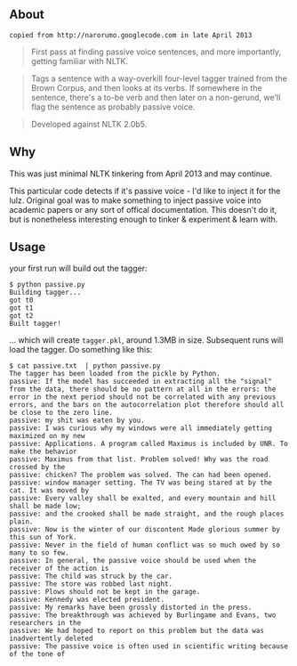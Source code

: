 ## About

`copied from http://narorumo.googlecode.com in late April 2013`

> First pass at finding passive voice sentences, and more
> importantly, getting familiar with NLTK.

> Tags a sentence with a way-overkill four-level tagger trained from the Brown
> Corpus, and then looks at its verbs. If somewhere in the sentence, there's a
> to-be verb and then later on a non-gerund, we'll flag the sentence as probably
> passive voice.

> Developed against NLTK 2.0b5.

## Why

This was just minimal NLTK tinkering from April 2013 and may continue. 

This particular code detects if it's passive voice - I'd like to inject it for the lulz. Original goal was to make something to inject passive voice into academic papers or any sort of offical documentation. This doesn't do it, but is nonetheless interesting enough to tinker & experiment & learn with.


## Usage

your first run will build out the tagger:
```
$ python passive.py
Building tagger...
got t0
got t1
got t2
Built tagger!
```

... which will create `tagger.pkl`, around 1.3MB in size. Subsequent runs will load the tagger. Do something like this: 

```
$ cat passive.txt  | python passive.py
The tagger has been loaded from the pickle by Python.
passive: If the model has succeeded in extracting all the "signal" from the data, there should be no pattern at all in the errors: the error in the next period should not be correlated with any previous errors, and the bars on the autocorrelation plot therefore should all be close to the zero line. 
passive: my shit was eaten by you. 
passive: I was curious why my windows were all immediately getting maximized on my new
passive: Applications. A program called Maximus is included by UNR. To make the behavior
passive: Maximus from that list. Problem solved! Why was the road crossed by the
passive: chicken? The problem was solved. The can had been opened.
passive: window manager setting. The TV was being stared at by the cat. It was moved by
passive: Every valley shall be exalted, and every mountain and hill shall be made low;
passive: and the crooked shall be made straight, and the rough places plain.
passive: Now is the winter of our discontent Made glorious summer by this sun of York.
passive: Never in the field of human conflict was so much owed by so many to so few.
passive: In general, the passive voice should be used when the receiver of the action is
passive: The child was struck by the car.
passive: The store was robbed last night.
passive: Plows should not be kept in the garage.
passive: Kennedy was elected president.
passive: My remarks have been grossly distorted in the press.
passive: The breakthrough was achieved by Burlingame and Evans, two researchers in the
passive: We had hoped to report on this problem but the data was inadvertently deleted
passive: The passive voice is often used in scientific writing because of the tone of
```
